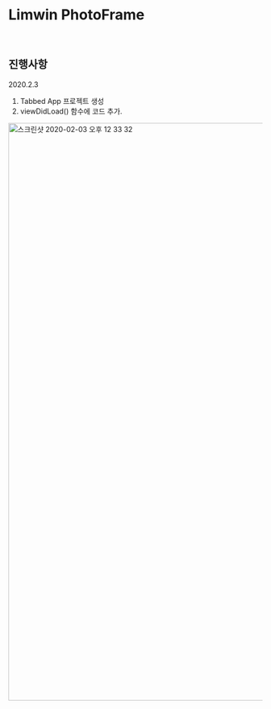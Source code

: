 # Limwin PhotoFrame

<br>

## 진행사항
2020.2.3
1. Tabbed App 프로젝트 생성
2. viewDidLoad() 함수에 코드 추가.   
<img width="1147" alt="스크린샷 2020-02-03 오후 12 33 32" src="https://user-images.githubusercontent.com/49548908/73623962-4ffe9a80-4682-11ea-862b-a16bf7ef1dd8.png">
